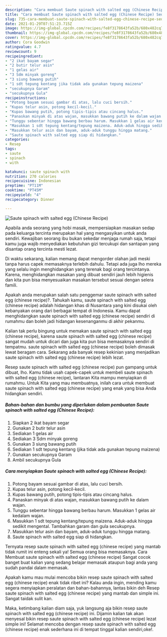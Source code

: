 ```yaml
---
description: "Cara membuat Saute spinach with salted egg (Chinese Recipe) Sederhana dan Mudah Dibuat"
title: "Cara membuat Saute spinach with salted egg (Chinese Recipe) Sederhana dan Mudah Dibuat"
slug: 735-cara-membuat-saute-spinach-with-salted-egg-chinese-recipe-sederhana-dan-mudah-dibuat
date: 2021-01-29T07:51:23.715Z
image: https://img-global.cpcdn.com/recipes/fe8f3178643fa52b/680x482cq70/saute-spinach-with-salted-egg-chinese-recipe-foto-resep-utama.jpg
thumbnail: https://img-global.cpcdn.com/recipes/fe8f3178643fa52b/680x482cq70/saute-spinach-with-salted-egg-chinese-recipe-foto-resep-utama.jpg
cover: https://img-global.cpcdn.com/recipes/fe8f3178643fa52b/680x482cq70/saute-spinach-with-salted-egg-chinese-recipe-foto-resep-utama.jpg
author: Cora Goodwin
ratingvalue: 4.7
reviewcount: 9
recipeingredient:
- "2 ikat bayam segar"
- "2 butir telur asin"
- "1 gelas air"
- "3 Sdm minyak goreng"
- "3 siung bawang putih"
- "1 sdt tepung kentang jika tidak ada gunakan tepung maizena"
- "secukupnya Garam"
- "secukupnya Gula"
recipeinstructions:
- "Potong bayam sesuai gambar di atas, lalu cuci bersih."
- "Kupas telur asin, potong kecil-kecil."
- "Kupas bawang putih, potong tipis-tipis atau cincang halus."
- "Panaskan minyak di atas wajan, masukkan bawang putih ke dalam wajan."
- "Tunggu sebentar hingga bawang berbau harum. Masukkan 1 gelas air kedalam wajan."
- "Masukkan 1 sdt tepung kentang/tepung maizena. Aduk-aduk hingga sedikit mengental. Tambahkan garam dan gula secukupnya."
- "Masukkan telur asin dan bayam, aduk-aduk tunggu hingga matang."
- "Saute spinach with salted egg siap di hidangkan."
categories:
- Resep
tags:
- saute
- spinach
- with

katakunci: saute spinach with 
nutrition: 270 calories
recipecuisine: Indonesian
preptime: "PT11M"
cooktime: "PT45M"
recipeyield: "4"
recipecategory: Dinner

---
```



![Saute spinach with salted egg (Chinese Recipe)](https://img-global.cpcdn.com/recipes/fe8f3178643fa52b/680x482cq70/saute-spinach-with-salted-egg-chinese-recipe-foto-resep-utama.jpg)

Apabila anda seorang yang hobi masak, mempersiapkan masakan sedap pada keluarga tercinta merupakan hal yang mengasyikan untuk anda sendiri. Kewajiban seorang ibu bukan sekedar menjaga rumah saja, tetapi kamu juga wajib menyediakan kebutuhan gizi tercukupi dan santapan yang disantap orang tercinta mesti lezat.

Di waktu  sekarang, kalian memang dapat mengorder olahan jadi meski tanpa harus capek memasaknya terlebih dahulu. Tetapi ada juga lho mereka yang selalu ingin menghidangkan yang terenak bagi orang tercintanya. Karena, menghidangkan masakan yang dibuat sendiri jauh lebih higienis dan kita pun bisa menyesuaikan masakan tersebut sesuai dengan selera famili. 



Apakah anda merupakan salah satu penggemar saute spinach with salted egg (chinese recipe)?. Tahukah kamu, saute spinach with salted egg (chinese recipe) adalah hidangan khas di Nusantara yang kini disukai oleh kebanyakan orang dari berbagai tempat di Indonesia. Kamu dapat menghidangkan saute spinach with salted egg (chinese recipe) sendiri di rumahmu dan boleh jadi hidangan kesenanganmu di akhir pekanmu.

Kalian tak perlu bingung untuk memakan saute spinach with salted egg (chinese recipe), karena saute spinach with salted egg (chinese recipe) sangat mudah untuk dicari dan juga kita pun bisa memasaknya sendiri di tempatmu. saute spinach with salted egg (chinese recipe) boleh dimasak lewat beragam cara. Sekarang ada banyak resep kekinian yang menjadikan saute spinach with salted egg (chinese recipe) lebih lezat.

Resep saute spinach with salted egg (chinese recipe) pun gampang untuk dibuat, lho. Kamu tidak usah capek-capek untuk membeli saute spinach with salted egg (chinese recipe), lantaran Kita mampu menyiapkan di rumahmu. Untuk Kita yang mau membuatnya, inilah cara untuk membuat saute spinach with salted egg (chinese recipe) yang enak yang bisa Anda hidangkan sendiri.

<!--inarticleads1-->

##### Bahan-bahan dan bumbu yang diperlukan dalam pembuatan Saute spinach with salted egg (Chinese Recipe):

1. Siapkan 2 ikat bayam segar
1. Gunakan 2 butir telur asin
1. Sediakan 1 gelas air
1. Sediakan 3 Sdm minyak goreng
1. Gunakan 3 siung bawang putih
1. Sediakan 1 sdt tepung kentang (jika tidak ada gunakan tepung maizena)
1. Gunakan secukupnya Garam
1. Ambil secukupnya Gula




<!--inarticleads2-->

##### Cara menyiapkan Saute spinach with salted egg (Chinese Recipe):

1. Potong bayam sesuai gambar di atas, lalu cuci bersih.
1. Kupas telur asin, potong kecil-kecil.
1. Kupas bawang putih, potong tipis-tipis atau cincang halus.
1. Panaskan minyak di atas wajan, masukkan bawang putih ke dalam wajan.
1. Tunggu sebentar hingga bawang berbau harum. Masukkan 1 gelas air kedalam wajan.
1. Masukkan 1 sdt tepung kentang/tepung maizena. Aduk-aduk hingga sedikit mengental. Tambahkan garam dan gula secukupnya.
1. Masukkan telur asin dan bayam, aduk-aduk tunggu hingga matang.
1. Saute spinach with salted egg siap di hidangkan.




Ternyata resep saute spinach with salted egg (chinese recipe) yang mantab tidak rumit ini enteng sekali ya! Semua orang bisa memasaknya. Cara Membuat saute spinach with salted egg (chinese recipe) Sangat cocok banget buat kalian yang sedang belajar memasak ataupun bagi anda yang sudah pandai dalam memasak.

Apakah kamu mau mulai mencoba bikin resep saute spinach with salted egg (chinese recipe) enak tidak ribet ini? Kalau anda ingin, mending kamu segera menyiapkan peralatan dan bahan-bahannya, lantas bikin deh Resep saute spinach with salted egg (chinese recipe) yang mantab dan simple ini. Sangat taidak sulit kan. 

Maka, ketimbang kalian diam saja, yuk langsung aja bikin resep saute spinach with salted egg (chinese recipe) ini. Dijamin kalian tak akan menyesal bikin resep saute spinach with salted egg (chinese recipe) lezat simple ini! Selamat mencoba dengan resep saute spinach with salted egg (chinese recipe) enak sederhana ini di tempat tinggal kalian sendiri,oke!.

